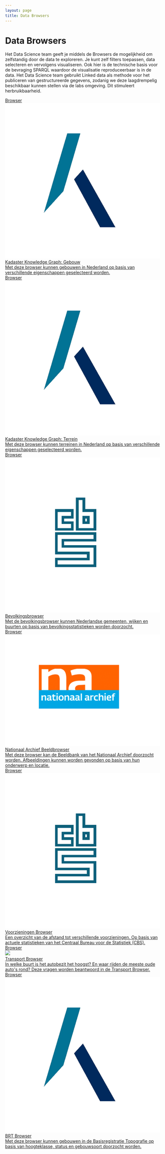 ```yaml
---
layout: page
title: Data Browsers
---
```


# Data Browsers

Het Data Science team geeft je middels de Browsers de mogelijkheid om zelfstandig door de data te exploreren. Je kunt zelf filters toepassen, data selecteren en vervolgens visualiseren. Ook hier is de technische basis voor de bevraging SPARQL waardoor de visualisatie reproduceerbaar is in de data. Het Data Science team gebruikt Linked data als methode voor het publiceren van gestructureerde gegevens, zodanig we deze laagdrempelig beschikbaar kunnen stellen via de labs omgeving. Dit stimuleert herbruikbaarheid.

<div class="cards-wrapper">
  <a href="kkg-gebouw">
    <div class="card">
      <div class="card-type">Browser</div>
      <img class="card-image" src="/assets/images/kadaster-logo.png">
      <div class="card-title">Kadaster Knowledge Graph: Gebouw</div>
      <div class="card-description">Met deze browser kunnen gebouwen in Nederland op basis van verschillende eigenschappen geselecteerd worden.</div>
    </div>
  </a>
  <a href="kkg-terrein">
    <div class="card">
      <div class="card-type">Browser</div>
      <img class="card-image" src="/assets/images/kadaster-logo.png">
      <div class="card-title">Kadaster Knowledge Graph: Terrein</div>
      <div class="card-description">Met deze browser kunnen terreinen in Nederland op basis van verschillende eigenschappen geselecteerd worden.</div>
    </div>
  </a>
  <a href="bevolking">
    <div class="card">
      <div class="card-type">Browser</div>
      <img class="card-image" src="/assets/images/cbs-logo.png">
      <div class="card-title">Bevolkingsbrowser</div>
      <div class="card-description">Met de bevolkingsbrowser kunnen Nederlandse gemeenten, wijken en buurten op basis van bevolkingsstatistieken worden doorzocht.</div>
    </div>
  </a>
  <a href="nationaal-archief">
    <div class="card">
      <div class="card-type">Browser</div>
      <img class="card-image" src="/assets/images/nationaal-archief-logo.png">
      <div class="card-title">Nationaal Archief Beeldbrowser</div>
      <div class="card-description">Met deze browser kan de Beeldbank van het Nationaal Archief doorzocht worden.  Afbeeldingen kunnen worden gevonden op basis van hun onderwerp en locatie.</div>
    </div>
  </a>
  <a href="voorzieningen">
    <div class="card">
      <div class="card-type">Browser</div>
      <img class="card-image" src="/assets/images/cbs-logo.png">
      <div class="card-title">Voorzieningen Browser</div>
      <div class="card-description">Een overzicht van de afstand tot verschillende voorzieningen.  Op basis van actuele statistieken van het Centraal Bureau voor de Statistiek (CBS).</div>
    </div>
  </a>
  <a href="transport">
    <div class="card">
      <div class="card-type">Browser</div>
      <img class="card-image" src="/assets/images/transport.jpg">
      <div class="card-title">Transport Browser</div>
      <div class="card-description">In welke buurt is het autobezit het hoogst?  En waar rijden de meeste oude auto's rond?  Deze vragen worden beantwoord in de Transport Browser.</div>
    </div>
  </a>
  <a href="brt">
    <div class="card">
      <div class="card-type">Browser</div>
      <img class="card-image" src="/assets/images/kadaster-logo.png">
      <div class="card-title">BRT Browser</div>
      <div class="card-description">Met deze browser kunnen gebouwen in de Basisregistratie Topografie op basis van hoogteklasse, status en gebouwsoort doorzocht worden.</div>
    </div>
  </a>
</div>
